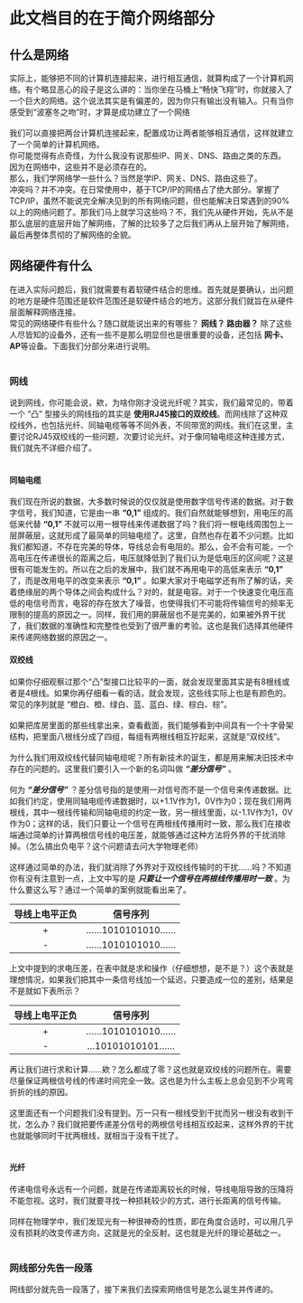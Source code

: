# 此文档目的在于简介网络部分 #

## 什么是网络 ##

实际上，能够把不同的计算机连接起来，进行相互通信，就算构成了一个计算机网络。有个略显恶心的段子是这么讲的：当你坐在马桶上“畅快飞翔”时，你就接入了一个巨大的网络。这个说法其实是有偏差的，因为你只有输出没有输入。只有当你感受到“波塞冬之吻”时，才算是成功建立了一个网络</br></br>
我们可以直接把两台计算机连接起来，配置成功让两者能够相互通信，这样就建立了一个简单的计算机网络。</br>
你可能觉得有点奇怪，为什么我没有说那些IP、网关、DNS、路由之类的东西。因为在网络中，这些并不是必须存在的。</br>
那么，我们学网络学一些什么？当然是学IP、网关、DNS、路由这些了。</br>
冲突吗？并不冲突。在日常使用中，基于TCP/IP的网络占了绝大部分。掌握了TCP/IP，虽然不能说完全解决见到的所有网络问题，但也能解决日常遇到的90%以上的网络问题了。那我们马上就学习这些吗？不，我们先从硬件开始，先从不是那么底层的底层开始了解网络，了解的比较多了之后我们再从上层开始了解网络，最后再整体贯彻的了解网络的全貌。

## 网络硬件有什么 ##

在进入实际问题后，我们就需要有着软硬件结合的思维。首先就是要确认，出问题的地方是硬件范围还是软件范围还是软硬件结合的地方。这部分我们就旨在从硬件层面解释网络连接。</br>
常见的网络硬件有些什么？随口就能说出来的有哪些？ **网线？ 路由器？** 除了这些人尽皆知的设备外，还有一些不是那么明显但也是很重要的设备，还包括 **网卡、AP**等设备。下面我们分部分来进行说明。</br></br>

### 网线 ###

说到网线，你可能会说，欸，为啥你刚才没说光纤呢？其实，我们最常见的，带着一个 “凸” 型接头的网线指的其实是 **使用RJ45接口的双绞线**。而网线除了这种双绞线外，也包括光纤、同轴电缆等等不同外表，不同带宽的网线。我们在这里，主要讨论RJ45双绞线的一些问题，次要讨论光纤。对于像同轴电缆这种连接方式，我们就先不详细介绍了。</br></br>

#### **同轴电缆** ####

我们现在所说的数据，大多数时候说的仅仅就是使用数字信号传递的数据。对于数字信号，我们知道，它是由一串 **“0,1”** 组成的。我们自然就能够想到，用电压的高低来代替 **“0,1”** 不就可以用一根导线来传递数据了吗？我们将一根电线周围包上一层屏蔽层，这就形成了最简单的同轴电缆了。这里，自然也存在着不少问题。比如我们都知道，不存在完美的导体，导线总会有电阻的。那么，会不会有可能，一个高电压在传递很长的距离之后，电压就降低到了我们认为是低电压的区间呢？这是很有可能发生的。所以在之后的发展中，我们就不再用电平的高低来表示 **“0,1”** 了，而是改用电平的改变来表示 **“0,1”** 。如果大家对于电磁学还有所了解的话，夹着绝缘层的两个导体之间会构成什么？对的，就是电容。对于一个快速变化电压高低的电信号而言，电容的存在放大了噪音，也使得我们不可能将传输信号的频率无限制的提高的原因之一。同样，我们用的屏蔽层也不是完美的，如果被外界干扰了，我们数据的准确性和完整性也受到了很严重的考验。这也是我们选择其他硬件来传递网络数据的原因之一。

#### **双绞线** ####

如果你仔细观察过那个“凸”型接口比较平的一面，就会发现里面其实是有8根线或者是4根线。如果你再仔细看一看的话，就会发现，这些线实际上也是有颜色的。常见的序列就是 “橙白、橙、绿白、蓝、蓝白、绿、棕白、棕”。</br></br>
如果把库房里面的那些线拿出来，查看截面，我们能够看到中间具有一个十字骨架结构，把里面八根线分成了四组，每组有两根线相互拧起来，这就是“双绞线”。</br></br>
为什么我们用双绞线代替同轴电缆呢？所有新技术的诞生，都是用来解决旧技术中存在的问题的。这里我们要引入一个新的名词叫做 ***“差分信号”*** 。</br></br>
何为 ***“差分信号”*** ？差分信号指的是使用一对信号而不是一个信号来传递数据。比如我们约定，使用同轴电缆传递数据时，以+1.1V作为1，0V作为0；现在我们用两根线，其中一根线传输和同轴电缆的约定一致，另一根线里面，以-1.1V作为1，0V作为0；这样的话，我们只要让一个信号在两根线传播用时一致，那么我们在接收端通过简单的计算两根信号线的电压差，就能够通过这种方法将外界的干扰消除掉。（怎么搞出负电平？这个问题请去问大学物理老师）</br></br>
这样通过简单的办法，我们就消除了外界对于双绞线传输时的干扰……吗？不知道你有没有注意到一点，上文中写的是 ***只要让一个信号在两根线传播用时一致*** 。为什么要这么写？通过一个简单的案例就能看出来了。

|导线上电平正负|信号序列|
|:---:|:---:|
|+|……1010101010……|
|-|……1010101010……|

上文中提到的求电压差，在表中就是求和操作（仔细想想，是不是？）这个表就是理想情况，如果我们把其中一条信号线加一个延迟，只要造成一位的差别，结果是不是就如下表所示？

|导线上电平正负|信号序列|
|:---:|:---:|
|+|……1010101010……|
|-|…10101010101……|

再让我们进行求和计算……欸？怎么都成了零？这也就是双绞线的问题所在。需要尽量保证两根信号线的传递时间完全一致。这也是为什么主板上总会见到不少弯弯折折的线的原因。</br></br>
这里面还有一个问题我们没有提到。万一只有一根线受到干扰而另一根没有收到干扰，怎么办？我们就把要传递差分信号的两根信号线相互绞起来，这样外界的干扰也就能够同时干扰两根线，就相当于没有干扰了。</br></br>

#### **光纤** ####

传递电信号永远有一个问题，就是在传递距离较长的时候，导线电阻导致的压降将不能忽视。这时，我们就要寻找一种损耗较少的方式，进行长距离的信号传输。</br></br>
同样在物理学中，我们发现光有一种很神奇的性质，即在角度合适时，可以用几乎没有损耗的改变传递方向，这就是光的全反射。这也就是光纤的理论基础之一。</br></br>

### 网线部分先告一段落 ###

网线部分就先告一段落了，接下来我们去探索网络信号是怎么诞生并传递的。
